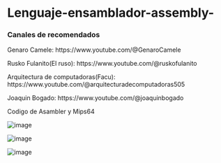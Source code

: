 # Lenguaje-ensamblador-assembly-
<h3>Canales de recomendados</h3>
<p>
Genaro Camele: https://www.youtube.com/@GenaroCamele
</p>
<p>
Rusko Fulanito(El ruso): https://www.youtube.com/@ruskofulanito
</p>
<p>
Arquitectura de computadoras(Facu): https://www.youtube.com/@arquitecturadecomputadoras505
</p>
<p>
Joaquin Bogado: https://www.youtube.com/@joaquinbogado
</p>

Codigo de Asambler y Mips64

![image](https://user-images.githubusercontent.com/100500003/217909409-43ab645f-823f-4829-b5c5-6c6d44e581af.png)

![image](https://user-images.githubusercontent.com/100500003/217909446-bc25d72f-9c52-4726-b97b-c11f9541e680.png)

![image](https://user-images.githubusercontent.com/100500003/217856348-8063a258-9909-484b-8ea2-a32547cd0ddf.png)
